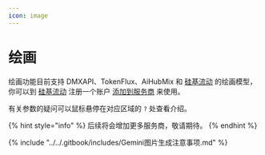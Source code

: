 ```yaml
---
icon: image
---
```


# 绘画

绘画功能目前支持 DMXAPI、TokenFlux、AiHubMix 和 [硅基流动](../../../pre-basic/providers/siliconcloud.md) 的绘画模型，你可以到 [硅基流动](https://www.siliconflow.cn/) 注册一个账户 [添加到服务商](settings/providers.md) 来使用。

有关参数的疑问可以鼠标悬停在对应区域的 `?` 处查看介绍。

{% hint style="info" %}
后续将会增加更多服务商，敬请期待。
{% endhint %}

{% include "../../.gitbook/includes/Gemini图片生成注意事项.md" %}
 
